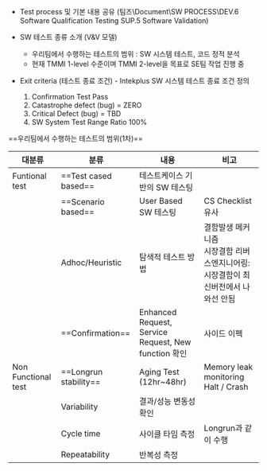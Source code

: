 - Test process 및 기본 내용 공유 (팀즈\\Document\\SW PROCESS\\DEV.6 Software Qualification Testing SUP.5 Software Validation)
- SW 테스트 종류 소개 (V&V 모델)
	- 우리팀에서 수행하는 테스트의 범위 : SW 시스템 테스트, 코드 정적 분석
	- 현재 TMMI 1-level 수준이며 TMMI 2-level을 목표로 SE팀 작업 진행 중

- Exit criteria (테스트 종료 조건) - Intekplus SW 시스템 테스트 종료 조건 정의
	1. Confirmation Test Pass
	2. Catastrophe defect (bug) = ZERO
	3. Critical Defect (bug) = TBD
	4. SW System Test Range Ratio 100%

==우리팀에서 수행하는 테스트의 범위(1차)==

| 대분류                 | 분류                    | 내용                                                 | 비고                                              |
| ------------------- | --------------------- | -------------------------------------------------- | ----------------------------------------------- |
| Funtional test      | ==Test cased based==  | 테스트케이스 기반의 SW 테스팅                                  |                                                 |
|                     | ==Scenario based==    | User Based SW 테스팅                                  | CS Checklist 유사                                 |
|                     | Adhoc/Heuristic       | 탐색적 테스트 방법                                         | 결함발생 메커니즘<br>시장결함 리버스엔지니어링: 시장결함이 최신버전에서 나와선 안됨 |
|                     | ==Confirmation==      | Enhanced Request, Service Request, New function 확인 | 사이드 이펙                                          |
| Non Functional test | ==Longrun stability== | Aging Test (12hr~48hr)                             | Memory leak monitoring<br>Halt / Crash          |
|                     | Variability           | 결과/성능 변동성 확인                                       |                                                 |
|                     | Cycle time            | 사이클 타임 측정                                          | Longrun과 같이 수행                                  |
|                     | Repeatability         | 반복성 측정                                             |                                                 |

